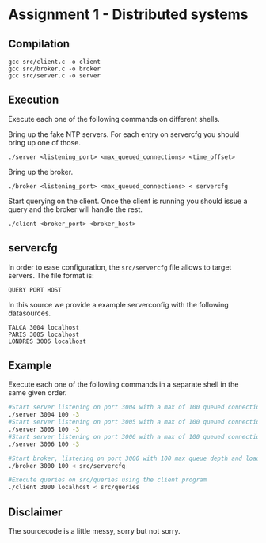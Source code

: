 # Assignment 1 - Distributed systems

## Compilation

    gcc src/client.c -o client
    gcc src/broker.c -o broker
    gcc src/server.c -o server

## Execution
Execute each one of the following commands on different shells.

Bring up the fake NTP servers. For each entry on servercfg you should bring up one of those.
    
    ./server <listening_port> <max_queued_connections> <time_offset>

Bring up the broker. 

    ./broker <listening_port> <max_queued_connections> < servercfg

Start querying on the client. Once the client is running you should issue a query and the broker will handle the rest.

    ./client <broker_port> <broker_host>

## servercfg
In order to ease configuration, the `src/servercfg` file allows to target servers. The file format is:

    QUERY PORT HOST

In this source we provide a example serverconfig with the following datasources.

    TALCA 3004 localhost
    PARIS 3005 localhost
    LONDRES 3006 localhost

## Example
Execute each one of the following commands in a separate shell in the same given order.

```sh
#Start server listening on port 3004 with a max of 100 queued connections with a 3 hour delay.
./server 3004 100 -3 
#Start server listening on port 3005 with a max of 100 queued connections with a 3 hour delay.
./server 3005 100 -3 
#Start server listening on port 3006 with a max of 100 queued connections with a 3 hour delay.
./server 3006 100 -3 

#Start broker, listening on port 3000 with 100 max queue depth and load servercfg configuration file
./broker 3000 100 < src/servercfg

#Execute queries on src/queries using the client program
./client 3000 localhost < src/queries
```

## Disclaimer
The sourcecode is a little messy, sorry but not sorry.
